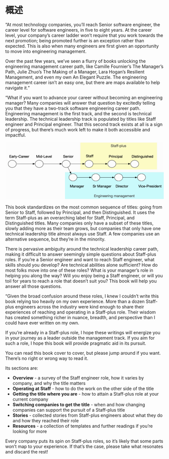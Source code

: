 # 概述

“At most technology companies, you’ll reach Senior software engineer, the career level for software engineers, in five to eight years. At the career level, your company’s career ladder won’t require that you work towards the next promotion; being promoted further is an exception rather than expected. This is also when many engineers are first given an opportunity to move into engineering management.

Over the past few years, we’ve seen a flurry of books unlocking the engineering management career path, like Camille Fournier’s The Manager’s Path, Julie Zhuo’s The Making of a Manager, Lara Hogan’s Resilient Management, and even my own An Elegant Puzzle. The engineering management career isn’t an easy one, but there are maps available to help navigate it.”

“What if you want to advance your career without becoming an engineering manager? Many companies will answer that question by excitedly telling you that they have a two-track software engineering career path. Engineering management is the first track, and the second is technical leadership. The technical leadership track is populated by titles like Staff engineer and Principal engineer. That this second track exists at all is a sign of progress, but there’s much work left to make it both accessible and impactful.

![Typical dual-track engineering career ladder](../.gitbook/assets/image%20%286%29.png)

This book standardizes on the most common sequence of titles: going from Senior to Staff, followed by Principal, and then Distinguished. It uses the term Staff-plus as an overarching label for Staff, Principal, and Distinguished titles. Many companies only have a subset of these titles, slowly adding more as their team grows, but companies that only have one technical leadership title almost always use Staff. A few companies use an alternative sequence, but they’re in the minority.



There is pervasive ambiguity around the technical leadership career path, making it difficult to answer seemingly simple questions about Staff-plus roles. If you’re a Senior engineer and want to reach Staff engineer, what skills should you develop? Are technical abilities alone sufficient? How do most folks move into one of these roles? What is your manager’s role in helping you along the way? Will you enjoy being a Staff engineer, or will you toil for years to reach a role that doesn’t suit you? This book will help you answer all those questions.

“Given the broad confusion around these roles, I knew I couldn’t write this book relying too heavily on my own experience. More than a dozen Staff-plus engineers across the industry were kind enough to share their experiences of reaching and operating in a Staff-plus role. Their wisdom has created something richer in nuance, breadth, and perspective than I could have ever written on my own.

If you’re already in a Staff-plus role, I hope these writings will energize you in your journey as a leader outside the management track. If you aim for such a role, I hope this book will provide pragmatic aid in its pursuit.

You can read this book cover to cover, but please jump around if you want. There’s no right or wrong way to read it.

Its sections are:

* **Overview** - a survey of the Staff engineer role, how it varies by company, and why the title matters 
* **Operating at Staff** - how to do the work on the other side of the title 
* **Getting the title where you are** - how to attain a Staff-plus role at your current company 
* **Switching companies to get the title** - when and how changing companies can support the pursuit of a Staff-plus title 
* **Stories** - collected stories from Staff-plus engineers about what they do and how they reached their role 
* **Resources** - a collection of templates and further readings if you’re looking for more 

Every company puts its spin on Staff-plus roles, so it’s likely that some parts won’t map to your experience. If that’s the case, please take what resonates and discard the rest!

